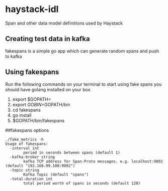 # haystack-idl
Span and other data model definitions used by Haystack


## Creating test data in kafka 

fakespans is a simple go app which can generate random spans and push to kafka 


## Using fakespans

Run the following commands on your terminal to start using fake spans you should have golang installed on your box

1. export $GOPATH=<location where you want your go binaries>
2. export $GOBIN=$GOPATH/bin
3. cd fakespans
4. go install
5. $GOPATH/bin/fakespans


##fakespans options
```
./fake_metrics -h
Usage of fakespans:
  -interval int
        period in seconds between spans (default 1)
  -kafka-broker string
        kafka TCP address for Span-Proto messages. e.g. localhost:9092 (default "192.168.99.100:9092")
  -topic string
        Kafka Topic (default "spans")
  -total-duration int
        total period worth of spans in seconds (default 120)
  
```
